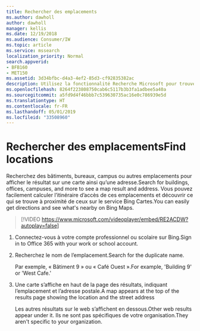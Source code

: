 ```yaml
---
title: Rechercher des emplacements
ms.author: dawholl
author: dawholl
manager: kellis
ms.date: 12/19/2018
ms.audience: Consumer/IW
ms.topic: article
ms.service: mssearch
localization_priority: Normal
search.appverid:
- BFB160
- MET150
ms.assetid: 3d34bfbc-d4a3-4ef2-85d3-cf92835382ac
description: Utilisez la fonctionnalité Recherche Microsoft pour trouver des emplacements de bureaux, de bâtiments ou d’autres espaces de travail, obtenir des itinéraires, et bien plus encore
ms.openlocfilehash: 8264f223808750cab6c5117b3b3fa1adbee5a40a
ms.sourcegitcommit: a5fd9d4f46bbb7c539630735ac16e0c786939e5d
ms.translationtype: HT
ms.contentlocale: fr-FR
ms.lasthandoff: 05/01/2019
ms.locfileid: "33508960"
---
```

# <a name="find-locations"></a><span data-ttu-id="65e04-103">Rechercher des emplacements</span><span class="sxs-lookup"><span data-stu-id="65e04-103">Find locations</span></span>

<span data-ttu-id="65e04-104">Recherchez des bâtiments, bureaux, campus ou autres emplacements pour afficher le résultat sur une carte ainsi qu’une adresse.</span><span class="sxs-lookup"><span data-stu-id="65e04-104">Search for buildings, offices, campuses, and more to see a map result and address.</span></span> <span data-ttu-id="65e04-105">Vous pouvez facilement calculer l’itinéraire d’accès de ces emplacements et découvrir ce qui se trouve à proximité de ceux sur le service Bing Cartes.</span><span class="sxs-lookup"><span data-stu-id="65e04-105">You can easily get directions and see what's nearby on Bing Maps.</span></span>

> [!VIDEO https://www.microsoft.com/videoplayer/embed/RE2ACDW?autoplay=false]
  
1. <span data-ttu-id="65e04-106">Connectez-vous à votre compte professionnel ou scolaire sur Bing.</span><span class="sxs-lookup"><span data-stu-id="65e04-106">Sign in to Office 365 with your work or school account.</span></span>
    
2. <span data-ttu-id="65e04-107">Recherchez le nom de l’emplacement.</span><span class="sxs-lookup"><span data-stu-id="65e04-107">Search for the duplicate name.</span></span>
    
    <span data-ttu-id="65e04-108">Par exemple, « Bâtiment 9 » ou « Café Ouest ».</span><span class="sxs-lookup"><span data-stu-id="65e04-108">For example, 'Building 9' or 'West Cafe.'</span></span>
    
3. <span data-ttu-id="65e04-109">Une carte s’affiche en haut de la page des résultats, indiquant l’emplacement et l’adresse postale.</span><span class="sxs-lookup"><span data-stu-id="65e04-109">A map appears at the top of the results page showing the location and the street address</span></span>
    
    <span data-ttu-id="65e04-110">Les autres résultats sur le web s’affichent en dessous.</span><span class="sxs-lookup"><span data-stu-id="65e04-110">Other web results appear under it.</span></span> <span data-ttu-id="65e04-111">Ils ne sont pas spécifiques de votre organisation.</span><span class="sxs-lookup"><span data-stu-id="65e04-111">They aren't specific to your organization.</span></span>

  

